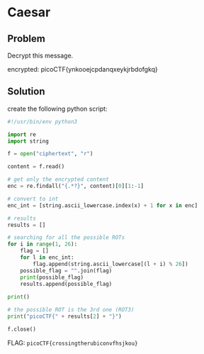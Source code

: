 # Caesar

## Problem

Decrypt this message.

encrypted: picoCTF{ynkooejcpdanqxeykjrbdofgkq}

## Solution

create the following python script:

```py
#!/usr/bin/env python3

import re
import string

f = open("ciphertext", "r")

content = f.read()

# get only the encrypted content
enc = re.findall("{.*?}", content)[0][1:-1]

# convert to int
enc_int = [string.ascii_lowercase.index(x) + 1 for x in enc]

# results
results = []

# searching for all the possible ROTs
for i in range(1, 26):
    flag = []
    for l in enc_int:
        flag.append(string.ascii_lowercase[(l + i) % 26])
    possible_flag = "".join(flag)
    print(possible_flag)
    results.append(possible_flag)
    
print()

# the possible ROT is the 3rd one (ROT3)
print("picoCTF{" + results[2] + "}")

f.close()
```

FLAG: `picoCTF{crossingtherubiconvfhsjkou}`